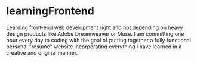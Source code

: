 # learningFrontend
Learning front-end web development right and not depending on heavy design products like Adobe Dreamweaver or Muse. I am committing one hour every day to coding with the goal of putting together a fully functional personal "resume" website incorporating everything I have learned in a creative and original manner.
